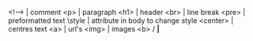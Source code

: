 \<\!--> | comment
\<p> | paragraph
\<h1> | header
\<br> | line break
\<pre> | preformatted text
\style | attribute in body to change style
\<center> | centres text
\<a> | url's
\<img> | images
\<b> / <strong> | 

